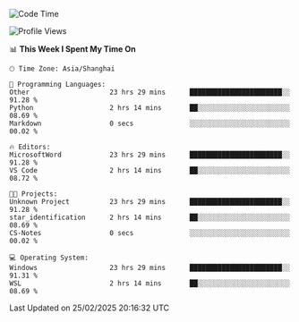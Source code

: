 <!--START_SECTION:waka-->
![Code Time](http://img.shields.io/badge/Code%20Time-2%2C331%20hrs%2015%20mins-blue)

![Profile Views](http://img.shields.io/badge/Profile%20Views-3-blue)

📊 **This Week I Spent My Time On** 

```text
🕑︎ Time Zone: Asia/Shanghai

💬 Programming Languages: 
Other                    23 hrs 29 mins      ███████████████████████░░   91.28 % 
Python                   2 hrs 14 mins       ██░░░░░░░░░░░░░░░░░░░░░░░   08.69 % 
Markdown                 0 secs              ░░░░░░░░░░░░░░░░░░░░░░░░░   00.02 % 

🔥 Editors: 
MicrosoftWord            23 hrs 29 mins      ███████████████████████░░   91.28 % 
VS Code                  2 hrs 14 mins       ██░░░░░░░░░░░░░░░░░░░░░░░   08.72 % 

🐱‍💻 Projects: 
Unknown Project          23 hrs 29 mins      ███████████████████████░░   91.28 % 
star_identification      2 hrs 14 mins       ██░░░░░░░░░░░░░░░░░░░░░░░   08.69 % 
CS-Notes                 0 secs              ░░░░░░░░░░░░░░░░░░░░░░░░░   00.02 % 

💻 Operating System: 
Windows                  23 hrs 29 mins      ███████████████████████░░   91.31 % 
WSL                      2 hrs 14 mins       ██░░░░░░░░░░░░░░░░░░░░░░░   08.69 % 
```


 Last Updated on 25/02/2025 20:16:32 UTC
<!--END_SECTION:waka-->